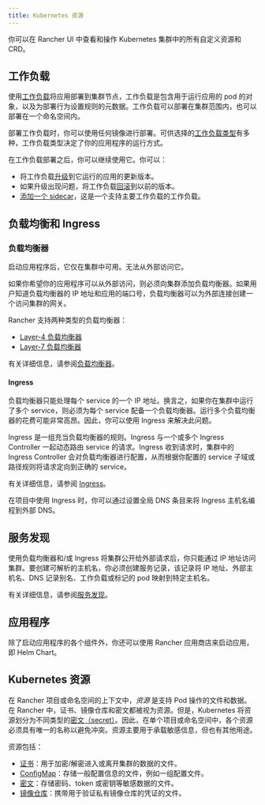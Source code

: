 ```yaml
---
title: Kubernetes 资源
---
```


<head>
  <link rel="canonical" href="https://ranchermanager.docs.rancher.com/zh/how-to-guides/new-user-guides/kubernetes-resources-setup"/>
</head>

你可以在 Rancher UI 中查看和操作 Kubernetes 集群中的所有自定义资源和 CRD。

## 工作负载

使用[工作负载](workloads-and-pods/workloads-and-pods.md)将应用部署到集群节点，工作负载是包含用于运行应用的 pod 的对象，以及为部署行为设置规则的元数据。工作负载可以部署在集群范围内，也可以部署在一个命名空间内。

部署工作负载时，你可以使用任何镜像进行部署。可供选择的[工作负载类型](workloads-and-pods/workloads-and-pods.md#工作负载类型)有多种，工作负载类型决定了你的应用程序的运行方式。

在工作负载部署之后，你可以继续使用它。你可以：

- 将工作负载[升级](workloads-and-pods/upgrade-workloads.md)到它运行的应用的更新版本。
- 如果升级出现问题，将工作负载[回滚](workloads-and-pods/roll-back-workloads.md)到以前的版本。
- [添加一个 sidecar](workloads-and-pods/add-a-sidecar.md)，这是一个支持主要工作负载的工作负载。

## 负载均衡和 Ingress

### 负载均衡器

启动应用程序后，它仅在集群中可用。无法从外部访问它。

如果你希望你的应用程序可以从外部访问，则必须向集群添加负载均衡器。如果用户知道负载均衡器的 IP 地址和应用的端口号，负载均衡器可以为外部连接创建一个访问集群的网关。

Rancher 支持两种类型的负载均衡器：

- [Layer-4 负载均衡器](load-balancer-and-ingress-controller/layer-4-and-layer-7-load-balancing.md#四层负载均衡器)
- [Layer-7 负载均衡器](load-balancer-and-ingress-controller/layer-4-and-layer-7-load-balancing.md#七层负载均衡器)

有关详细信息，请参阅[负载均衡器](load-balancer-and-ingress-controller/layer-4-and-layer-7-load-balancing.md)。

#### Ingress

负载均衡器只能处理每个 service 的一个 IP 地址。换言之，如果你在集群中运行了多个 service，则必须为每个 service 配备一个负载均衡器。运行多个负载均衡器的花费可能非常高昂。因此，你可以使用 Ingress 来解决此问题。

Ingress 是一组充当负载均衡器的规则。Ingress 与一个或多个 Ingress Controller 一起动态路由 service 的请求。Ingress 收到请求时，集群中的 Ingress Controller 会对负载均衡器进行配置，从而根据你配置的 service 子域或路径规则将请求定向到正确的 service。

有关详细信息，请参阅 [Ingress](load-balancer-and-ingress-controller/add-ingresses.md)。

在项目中使用 Ingress 时，你可以通过设置全局 DNS 条目来将 Ingress 主机名编程到外部 DNS。

## 服务发现

使用负载均衡器和/或 Ingress 将集群公开给外部请求后，你只能通过 IP 地址访问集群。要创建可解析的主机名，你必须创建服务记录，该记录将 IP 地址、外部主机名、DNS 记录别名、工作负载或标记的 pod 映射到特定主机名。

有关详细信息，请参阅[服务发现](create-services.md)。

## 应用程序

除了启动应用程序的各个组件外，你还可以使用 Rancher 应用商店来启动应用，即 Helm Chart。

## Kubernetes 资源

在 Rancher 项目或命名空间的上下文中，_资源_ 是支持 Pod 操作的文件和数据。在 Rancher 中，证书、镜像仓库和密文都被视为资源。但是，Kubernetes 将资源划分为不同类型的[密文（secret）](https://kubernetes.io/docs/concepts/configuration/secret/)。因此，在单个项目或命名空间中，各个资源必须具有唯一的名称以避免冲突。资源主要用于承载敏感信息，但也有其他用途。

资源包括：

- [证书](../../security/encrypting-http.md)：用于加密/解密进入或离开集群的数据的文件。
- [ConfigMap](configmaps.md)：存储一般配置信息的文件，例如一组配置文件。
- [密文](../../security/secrets-hub.md)：存储密码、token 或密钥等敏感数据的文件。
- [镜像仓库](kubernetes-and-docker-registries.md)：携带用于验证私有镜像仓库的凭证的文件。
